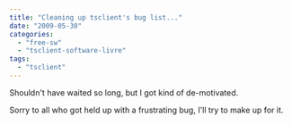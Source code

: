 ```yaml
---
title: "Cleaning up tsclient's bug list..."
date: "2009-05-30"
categories: 
  - "free-sw"
  - "tsclient-software-livre"
tags: 
  - "tsclient"
---
```


Shouldn't have waited so long, but I got kind of de-motivated.

Sorry to all who got held up with a frustrating bug, I'll try to make up for it.
